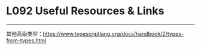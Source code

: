 # L092 Useful Resources & Links
---

其他高级类型：https://www.typescriptlang.org/docs/handbook/2/types-from-types.html
